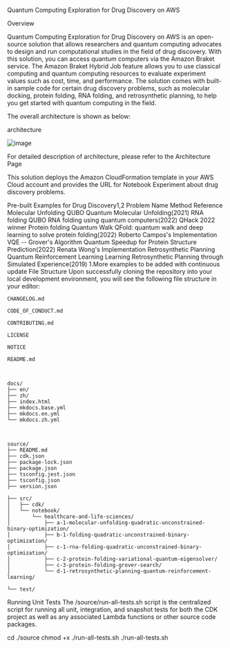 Quantum Computing Exploration for Drug Discovery on AWS

Overview

Quantum Computing Exploration for Drug Discovery on AWS is an open-source solution that allows researchers and quantum computing advocates to design and run computational studies in the field of drug discovery. With this solution, you can access quantum computers via the Amazon Braket service. The Amazon Braket Hybrid Job feature allows you to use classical computing and quantum computing resources to evaluate experiment values such as cost, time, and performance. The solution comes with built-in sample code for certain drug discovery problems, such as molecular docking, protein folding, RNA folding, and retrosynthetic planning, to help you get started with quantum computing in the field.

The overall architecture is shown as below:

architecture

![image](https://github.com/user-attachments/assets/e6b416cf-e2f4-46aa-acf4-fb94110c22c6)


For detailed description of architecture, please refer to the Architecture Page

This solution deploys the Amazon CloudFormation template in your AWS Cloud account and provides the URL for Notebook Experiment about drug discovery problems.

Pre-built Examples for Drug Discovery1,2
Problem Name	Method	Reference
Molecular Unfolding	QUBO	Quantum Molecular Unfolding(2021)
RNA folding	QUBO	RNA folding using quantum computers(2022)
QHack 2022 winner
Protein folding	Quantum Walk	QFold: quantum walk and deep learning to solve protein folding(2022)
Roberto Campos's Implementation
VQE	--
Grover's Algorithm	Quantum Speedup for Protein Structure Prediction(2022)
Renata Wong's Implementation
Retrosynthetic Planning	Quantum Reinforcement Learning	Learning Retrosynthetic Planning through Simulated Experience(2019)
1.More examples to be added with continuous update
File Structure
Upon successfully cloning the repository into your local development environment, you will see the following file structure in your editor:

```text
CHANGELOG.md

CODE_OF_CONDUCT.md

CONTRIBUTING.md

LICENSE

NOTICE

README.md



docs/
├── en/
├── zh/
├── index.html
├── mkdocs.base.yml
├── mkdocs.en.yml
└── mkdocs.zh.yml



source/
├── README.md
├── cdk.json
├── package-lock.json
├── package.json
├── tsconfig.jest.json
├── tsconfig.json
├── version.json

├── src/
│   ├── cdk/
│   └── notebook/
│       └── healthcare-and-life-sciences/
│           ├── a-1-molecular-unfolding-quadratic-unconstrained-binary-optimization/
│           ├── b-1-folding-quadratic-unconstrained-binary-optimization/
│           ├── c-1-rna-folding-quadratic-unconstrained-binary-optimization/
│           ├── c-2-protein-folding-variational-quantum-eigensolver/
│           ├── c-3-protein-folding-grover-search/
│           └── d-1-retrosynthetic-planning-quantum-reinforcement-learning/

└── test/
```


Running Unit Tests
The /source/run-all-tests.sh script is the centralized script for running all unit, integration, and snapshot tests for both the CDK project as well as any associated Lambda functions or other source code packages.


cd ./source
chmod +x ./run-all-tests.sh
./run-all-tests.sh

